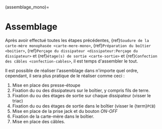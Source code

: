 (assemblage_mono)=

# Assemblage

Après avoir effectué toutes les étapes précédentes, {ref}`Soudure de la carte-mère monophasée <carte-mere-mono>`, {ref}`Préparation du boîtier <boitier>`, {ref}`Perçage du dissipateur <dissipateur:Perçage du dissipateur>` et {ref}`étage(s) de sortie <carte-sortie>` et {ref}`Confection des câbles <confection-cables>`, il est temps d'assembler le tout.

Il est possible de réaliser l'assemblage dans n'importe quel ordre, cependant, il sera plus pratique de le réaliser comme ceci :
1. Mise en place des presse-étoupe
2. Fixation du ou des dissipateurs sur le boîtier, y compris fils de terre.
3. Fixation du ou des étages de sortie sur chaque dissipateur (visser le triac)
4. Fixation du ou des étages de sortie dans le boîtier (visser le {term}`PCB`)
5. Mise en place de la prise jack et du bouton *ON-OFF*
6. Fixation de la carte-mère dans le boîtier.
7. Mise en place des câbles.
